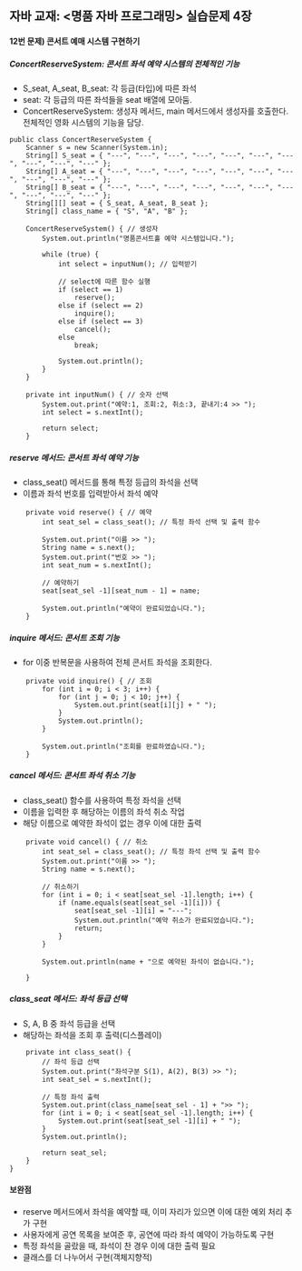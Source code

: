 ## 자바 교재: <명품 자바 프로그래밍> 실습문제 4장
#### 12번 문제) 콘서트 예매 시스템 구현하기



##### ConcertReserveSystem: 콘서트 좌석 예약 시스템의 전체적인 기능
- S_seat, A_seat, B_seat: 각 등급(타입)에 따른 좌석
- seat: 각 등급의 따른 좌석들을 seat 배열에 모아둠.
- ConcertReserveSystem: 생성자 메서드, main 메서드에서 생성자를 호출한다. 전체적인 영화 시스템의 기능을 담당.


```
public class ConcertReserveSystem {
	Scanner s = new Scanner(System.in);
	String[] S_seat = { "---", "---", "---", "---", "---", "---", "---", "---", "---", "---" };
	String[] A_seat = { "---", "---", "---", "---", "---", "---", "---", "---", "---", "---" };
	String[] B_seat = { "---", "---", "---", "---", "---", "---", "---", "---", "---", "---" };
	String[][] seat = { S_seat, A_seat, B_seat };
	String[] class_name = { "S", "A", "B" };

	ConcertReserveSystem() { // 생성자
		System.out.println("명품콘서트홀 예약 시스템입니다.");

		while (true) {
			int select = inputNum(); // 입력받기

			// select에 따른 함수 실행
			if (select == 1)
				reserve();
			else if (select == 2)
				inquire();
			else if (select == 3)
				cancel();
			else
				break;

			System.out.println();
		}
	}

	private int inputNum() { // 숫자 선택
		System.out.print("예약:1, 조회:2, 취소:3, 끝내기:4 >> ");
		int select = s.nextInt();

		return select;
	}
```
##### reserve 메서드: 콘서트 좌석 예약 기능
- class_seat() 메서드를 통해 특정 등급의 좌석을 선택
- 이름과 좌석 번호를 입력받아서 좌석 예약

```
	private void reserve() { // 예약
		int seat_sel = class_seat(); // 특정 좌석 선택 및 출력 함수

		System.out.print("이름 >> ");
		String name = s.next();
		System.out.print("번호 >> ");
		int seat_num = s.nextInt();

		// 예약하기
		seat[seat_sel -1][seat_num - 1] = name;

		System.out.println("예약이 완료되었습니다.");
	}
```
##### inquire 메서드: 콘서트 조회 기능
- for 이중 반복문을 사용하여 전체 콘서트 좌석을 조회한다.

```
	private void inquire() { // 조회
		for (int i = 0; i < 3; i++) {
			for (int j = 0; j < 10; j++) {
				System.out.print(seat[i][j] + " ");
			}
			System.out.println();
		}

		System.out.println("조회를 완료하였습니다.");
	}
```
##### cancel 메서드: 콘서트 좌석 취소 기능
- class_seat() 함수를 사용하여 특정 좌석을 선택
- 이름을 입력한 후 해당하는 이름의 좌석 취소 작업
- 해당 이름으로 예약한 좌석이 없는 경우 이에 대한 출력

```
	private void cancel() { // 취소
		int seat_sel = class_seat(); // 특정 좌석 선택 및 출력 함수
		System.out.print("이름 >> ");
		String name = s.next();

		// 취소하기
		for (int i = 0; i < seat[seat_sel -1].length; i++) {
			if (name.equals(seat[seat_sel -1][i])) {
				seat[seat_sel -1][i] = "---";
				System.out.println("예약 취소가 완료되었습니다.");
				return;
			}
		}

		System.out.println(name + "으로 예약된 좌석이 없습니다.");

	}
```
##### class_seat 메서드: 좌석 등급 선택
- S, A, B 중 좌석 등급을 선택
- 해당하는 좌석을 조회 후 출력(디스플레이)

```
	private int class_seat() {
		// 좌석 등급 선택
		System.out.print("좌석구분 S(1), A(2), B(3) >> ");
		int seat_sel = s.nextInt();

		// 특정 좌석 출력
		System.out.print(class_name[seat_sel - 1] + ">> ");
		for (int i = 0; i < seat[seat_sel -1].length; i++) {
			System.out.print(seat[seat_sel -1][i] + " ");
		}
		System.out.println();

		return seat_sel;
	}
}
```

#### 보완점
- reserve 메서드에서 좌석을 예약할 때, 이미 자리가 있으면 이에 대한 예외 처리 추가 구현
- 사용자에게 공연 목록을 보여준 후, 공연에 따라 좌석 예약이 가능하도록 구현
- 특정 좌석을 골랐을 때, 좌석이 찬 경우 이에 대한 출력 필요
- 클래스를 더 나누어서 구현(객체지향적)
